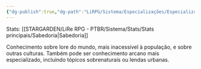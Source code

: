 ```yaml
---
{"dg-publish":true,"dg-path":"LiRPG/Sistema/Especializações/Especializações existentes/Erudição (conhecimento cultural).md","permalink":"/li-rpg/sistema/especializacoes/especializacoes-existentes/erudicao-conhecimento-cultural/","created":"2025-01-11T01:32:05.513-03:00","updated":"2025-01-12T02:34:32.810-03:00"}
---
```



Stats: [[STARGARDEN/LiRe RPG - PTBR/Sistema/Stats/Stats principais/Sabedoria\|Sabedoria]]

Conhecimento sobre lore do mundo, mais inacessível à população, e sobre outras culturas. Também pode ser conhecimento arcano mais especializado, incluindo tópicos sobrenaturais ou lendas urbanas.
